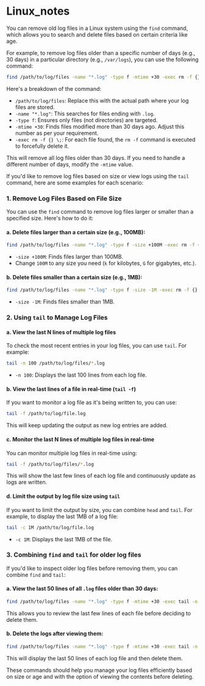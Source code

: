 # Linux_notes


You can remove old log files in a Linux system using the `find` command, which allows you to search and delete files based on certain criteria like age.

For example, to remove log files older than a specific number of days (e.g., 30 days) in a particular directory (e.g., `/var/logs`), you can use the following command:

```bash
find /path/to/log/files -name "*.log" -type f -mtime +30 -exec rm -f {} \;
```

Here's a breakdown of the command:

- `/path/to/log/files`: Replace this with the actual path where your log files are stored.
- `-name "*.log"`: This searches for files ending with `.log`.
- `-type f`: Ensures only files (not directories) are targeted.
- `-mtime +30`: Finds files modified more than 30 days ago. Adjust this number as per your requirement.
- `-exec rm -f {} \;`: For each file found, the `rm -f` command is executed to forcefully delete it.

This will remove all log files older than 30 days. If you need to handle a different number of days, modify the `-mtime` value.


If you'd like to remove log files based on size or view logs using the `tail` command, here are some examples for each scenario:

### 1. **Remove Log Files Based on File Size**

You can use the `find` command to remove log files larger or smaller than a specified size. Here's how to do it:

#### a. **Delete files larger than a certain size (e.g., 100MB):**

```bash
find /path/to/log/files -name "*.log" -type f -size +100M -exec rm -f {} \;
```

- `-size +100M`: Finds files larger than 100MB.
- Change `100M` to any size you need (`k` for kilobytes, `G` for gigabytes, etc.).

#### b. **Delete files smaller than a certain size (e.g., 1MB):**

```bash
find /path/to/log/files -name "*.log" -type f -size -1M -exec rm -f {} \;
```

- `-size -1M`: Finds files smaller than 1MB.

### 2. **Using `tail` to Manage Log Files**

#### a. **View the last N lines of multiple log files**

To check the most recent entries in your log files, you can use `tail`. For example:

```bash
tail -n 100 /path/to/log/files/*.log
```

- `-n 100`: Displays the last 100 lines from each log file.

#### b. **View the last lines of a file in real-time (`tail -f`)**

If you want to monitor a log file as it's being written to, you can use:

```bash
tail -f /path/to/log/file.log
```

This will keep updating the output as new log entries are added.

#### c. **Monitor the last N lines of multiple log files in real-time**

You can monitor multiple log files in real-time using:

```bash
tail -f /path/to/log/files/*.log
```

This will show the last few lines of each log file and continuously update as logs are written.

#### d. **Limit the output by log file size using `tail`**

If you want to limit the output by size, you can combine `head` and `tail`. For example, to display the last 1MB of a log file:

```bash
tail -c 1M /path/to/log/file.log
```

- `-c 1M`: Displays the last 1MB of the file.

### 3. **Combining `find` and `tail` for older log files**

If you'd like to inspect older log files before removing them, you can combine `find` and `tail`:

#### a. **View the last 50 lines of all `.log` files older than 30 days:**

```bash
find /path/to/log/files -name "*.log" -type f -mtime +30 -exec tail -n 50 {} \;
```

This allows you to review the last few lines of each file before deciding to delete them.

#### b. **Delete the logs after viewing them:**

```bash
find /path/to/log/files -name "*.log" -type f -mtime +30 -exec tail -n 50 {} \; -exec rm -f {} \;
```

This will display the last 50 lines of each log file and then delete them.

These commands should help you manage your log files efficiently based on size or age and with the option of viewing the contents before deleting.
